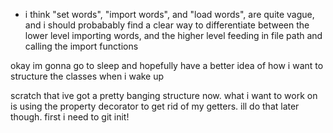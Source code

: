 - i think "set words", "import words", and "load words",
are quite vague, and i should probabably find a clear way to differentiate between 
the lower level importing words, and the higher level feeding in file path and calling the import functions


okay im gonna go to sleep and hopefully have a better idea of how i want to structure the classes when i wake up

scratch that ive got a pretty banging structure now. what i want to work on is using the property 
decorator to get rid of my getters. ill do that later though. first i need to git init!